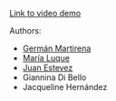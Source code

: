 [Link to video demo](https://youtu.be/jl3yqo046G4)

Authors:
- [Germán Martirena](https://uy.linkedin.com/in/german-martirena-29566a1bb)
- [María Luque](https://www.linkedin.com/in/mar%C3%ADa-luque/)
- [Juan Estevez](https://www.linkedin.com/in/juan-estevez-/) 
- Giannina Di Bello
- Jacqueline Hernández


